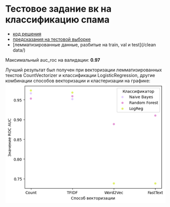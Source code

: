 # Тестовое задание вк на классификацию спама

- [код решения](spam_detection.ipynb)
- [предсказания на тестовой выборке](scoring.csv)
- [лемматизированные данные, разбитые на train, val и test](/clean data/)

Максимальный auc_roc на валидации: __0.97__ 

Лучший результат был получен при векторизации лемматизированных текстов CountVectorizer и классификации LogisticRegression, другие комбинации способов векторизации и кластеризации на графике: 
![график](table1.png)
